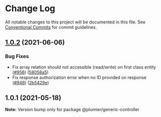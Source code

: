 # Change Log

All notable changes to this project will be documented in this file.
See [Conventional Commits](https://conventionalcommits.org) for commit guidelines.

## [1.0.2](https://github.com/plumier/plumier/compare/v1.0.0...v1.0.2) (2021-06-06)


### Bug Fixes

* Fix array relation should not accessible (read/write) on first class entity ([#956](https://github.com/plumier/plumier/issues/956)) ([58058a5](https://github.com/plumier/plumier/commit/58058a54861447d04cedfd585d60687eb3d4e1d4))
* Fix response authorization error when no ID provided on response ([#948](https://github.com/plumier/plumier/issues/948)) ([2b5429e](https://github.com/plumier/plumier/commit/2b5429ef30f9cfb3843fb07c5af271dd3223b14c))





## 1.0.1 (2021-05-18)

**Note:** Version bump only for package @plumier/generic-controller
